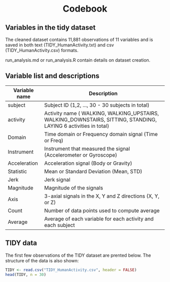 <h1 align="center">Codebook</h1>

## Variables in the tidy dataset
The cleaned dataset contains 11,881 observations of 11 variables and is saved in both text (TIDY_HumanActivity.txt) and csv (TIDY_HumanActivity.csv) formats.

run_analysis.md or run_analysis.R contain details on dataset creation.

## Variable list and descriptions
| Variable name	| Description |
| ------------- | ----------- |
| subject	| Subject ID (1,2, ..., 30 - 30 subjects in total) |
| activity	| Activity name ( WALKING, WALKING_UPSTAIRS, WALKING_DOWNSTAIRS, SITTING, STANDING, LAYING 6 activities in total) |
| Domain |	Time domain or Frequency domain signal (Time or Freq) |
| Instrument |	Instrument that measured the signal (Accelerometer or Gyroscope) |
| Acceleration |	Acceleration signal (Body or Gravity) |
| Statistic |	Mean or Standard Deviation (Mean, STD) |
| Jerk |	Jerk signal |
| Magnitude |	Magnitude of the signals |
| Axis |	3-axial signals in the X, Y and Z directions (X, Y, or Z) |
| Count	| Number of data points used to compute average |
|Average |	Average of each variable for each activity and each subject |

## TIDY data
The first few observations of the TIDY dataset are prented below. The structure of the data is also shown:

```r 
TIDY <- read.csv("TIDY_HumanActivity.csv", header = FALSE) 
head(TIDY, n = 30) 
```
